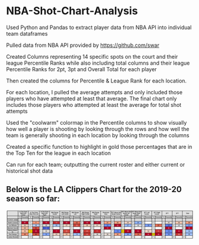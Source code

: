 # NBA-Shot-Chart-Analysis #
Used Python and Pandas to extract player data from NBA API into individual team dataframes

Pulled data from NBA API provided by https://github.com/swar

Created Columns representing 14 specific spots on the court and their league Percentile Ranks while also including total columns and their league Percentile Ranks for 2pt, 3pt and Overall Total for each player

Then created the columns for Percentile & League Rank for each location.

For each location, I pulled the average attempts and only included those players who have attempted at least that average.
The final chart only includes those players who attempted at least the average for total shot attempts

Used the "coolwarm" colormap in the Percentile columns to show visually how well a player is shooting by looking through the rows and how well the team is generally shooting in each location by looking through the columns

Created a specific function to highlight in gold those percentages that are in the Top Ten for the league in each location

Can run for each team; outputting the current roster and either current or historical shot data
## Below is the LA Clippers Chart for the 2019-20 season so far:


![Alt text](https://github.com/jkalter86/NBA-Shot-Chart-Analysis/blob/master/LA%20Clippers.png)
